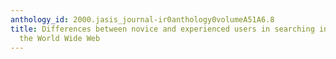 ```yaml
---
anthology_id: 2000.jasis_journal-ir0anthology0volumeA51A6.8
title: Differences between novice and experienced users in searching information on
  the World Wide Web
---
```

